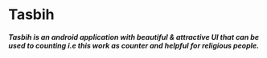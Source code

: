 <h1>Tasbih
<h5>Tasbih is an android application with beautiful & attractive UI  that can be used to counting i.e this work as counter and helpful for religious people.
